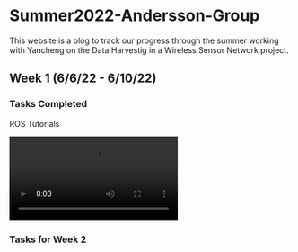 # Summer2022-Andersson-Group

This website is a blog to track our progress through the summer working with Yancheng on the Data Harvestig in a Wireless Sensor Network project.

## Week 1 (6/6/22 - 6/10/22)

### Tasks Completed

ROS Tutorials

<video src="https://vimeo.com/manage/videos/719214696/267b7038bd/customize">
</video>

### Tasks for Week 2
